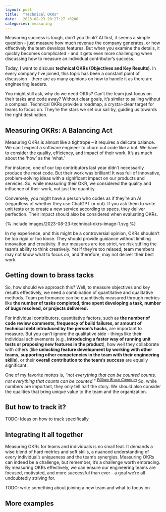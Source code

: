 ```yaml
---
layout: post
title:  "Technical OKRs"
date:   2023-08-23 20:27:27 +0200
categories: measuring
---
```


Measuring success is tough, don’t you think? At first, it seems a simple question - just measure how much revenue the company generates, or how effectively the team develops features. But when you examine the details, it quickly becomes complicated - and it gets even more challenging when discussing how to measure an individual contributor’s success.

Today, I want to discuss **technical OKRs (Objectives and Key Results)**. In every company I’ve joined, this topic has been a constant point of discussion - there are as many opinions on how to handle it as there are engineering leaders.

You might still ask, why do we need OKRs? Can’t the team just focus on their tasks and code away? Without clear goals, it’s similar to sailing without a compass. Technical OKRs provide a roadmap, a crystal-clear target for teams to focus on. They’re the stars we set our sail by, guiding us towards the right destination.

## Measuring OKRs: A Balancing Act

Measuring OKRs is almost like a tightrope – it requires a delicate balance. We can’t expect a software engineer to churn out code like a bot. We have to consider the quality, efficiency, and impact of their work. It’s as much about the ‘how’ as the ‘what.’

For instance, one of our top contributors last year didn’t necessarily produce the most code. But their work was brilliant! It was full of innovative, problem-solving ideas with a significant impact on our products and services. So, while measuring their OKR, we considered the quality and influence of their work, not just the quantity.

Conversely, you might have a person who codes as if they’re an AI (regardless of whether they use ChatGPT or not). If you ask them to write unit tests or to create a new service according to specs, they deliver perfection. Their impact should also be considered when evaluating OKRs.

{% include images/2023-08-23-technical-okrs-image-1.svg %}

In my experience, and this might be a controversial opinion, OKRs shouldn’t be too rigid or too loose. They should provide guidance without limiting innovation and creativity. If our measures are too strict, we risk stifling the team’s ability to think creatively. Yet if they’re too relaxed, team members may not know what to focus on, and therefore, may not deliver their best work.

## Getting down to brass tacks

So, how should we approach this? Well, to measure objectives and key results effectively, we need a combination of quantitative and qualitative methods. Team performance can be quantitively measured through metrics like **the number of tasks completed, time spent developing a task, number of bugs resolved, or projects delivered.**

For individual contributors, quantitative factors, such as **the number of code review comments, frequency of build failures, or amount of technical debt introduced by the person’s hacks**, are important to measure. But you can’t ignore the qualitative side - things like their individual achievements (e.g., **introducing a faster way of running unit tests or proposing new features in the product**), how well they collaborate with others (like **unlocking feature development by working with other teams, supporting other competencies in the team with their engineering skills**), or their **overall contribution to the team’s success** are equally significant.

One of my favorite mottos is, _“not everything that can be counted counts, not everything that counts can be counted.” <sup>[William Bruce Cameron](https://www.goodreads.com/author/show/4019196.William_Bruce_Cameron)</sup>_ So, while numbers are important, they only tell half the story. We should also consider the qualities that bring unique value to the team and the organization.

## But how to track it?

TODO: Ideas on how to track specifically

## Integrating it all together

Measuring OKRs for teams and individuals is no small feat. It demands a wise blend of hard metrics and soft skills, a nuanced understanding of every individual’s uniqueness and the team’s synergies. Measuring OKRs can indeed be a challenge, but remember, it’s a challenge worth embracing. By measuring OKRs effectively, we can ensure our engineering teams are focused, motivated, and more successful than ever - a goal we’re all undoubtedly striving for.

TODO: write something about joining a new team and what to focus on

## More examples